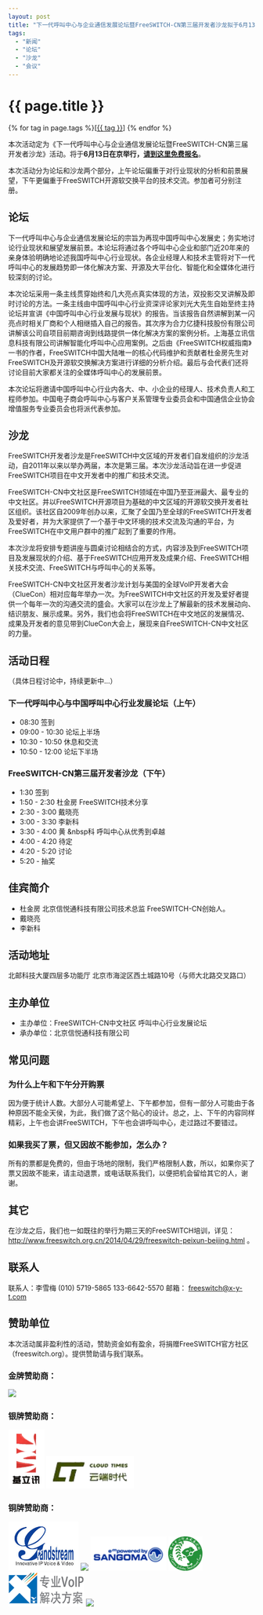 ```yaml
---
layout: post
title: "下一代呼叫中心与企业通信发展论坛暨FreeSWITCH-CN第三届开发者沙龙拟于6月13日在京举行"
tags:
  - "新闻"
  - "论坛"
  - "沙龙"
  - "会议"
---
```


# {{ page.title }}

<div class="tags">
{% for tag in page.tags %}[<a class="tag" href="/tags.html#{{ tag }}">{{ tag }}</a>] {% endfor %}
</div>

本次活动定为《下一代呼叫中心与企业通信发展论坛暨FreeSWITCH-CN第三届开发者沙龙》活动。将于**6月13日在京举行，<a href="http://fssalonbj.vasee.com">请到这里免费报名</a>**。

本次活动分为论坛和沙龙两个部分，上午论坛偏重于对行业现状的分析和前景展望，下午更偏重于FreeSWITCH开源软交换平台的技术交流。参加者可分别注册。

## 论坛

下一代呼叫中心与企业通信发展论坛的宗旨为再现中国呼叫中心发展史；务实地讨论行业现状和展望发展前景。本论坛将通过各个呼叫中心企业和部门近20年来的亲身体验明确地论述我国呼叫中心行业现状。各企业经理人和技术主管将对下一代呼叫中心的发展趋势即一体化解决方案、开源及大平台化、智能化和全媒体化进行较深刻的讨论。

本次论坛采用一条主线贯穿始终和几大亮点真实体现的方法，双投影交叉讲解及即时讨论的方法。一条主线由中国呼叫中心行业资深评论家刘光大先生自始至终主持论坛并宣讲《中国呼叫中心行业发展与现状》的报告。当该报告自然讲解到某一闪亮点时相关厂商和个人相继插入自己的报告。其次序为合力亿捷科技股份有限公司讲解该公司自项目前期咨询到线路提供一体化解决方案的案例分析。上海基立讯信息科技有限公司讲解智能化呼叫中心应用案例。之后由《FreeSWITCH权威指南》一书的作者，FreeSWITCH中国大陆唯一的核心代码维护和贡献者杜金房先生对FreeSWITCH及开源软交换解决方案进行详细的分析介绍。最后与会代表们还将讨论目前大家都关注的全媒体呼叫中心的发展前景。

本次论坛将邀请中国呼叫中心行业内各大、中、小企业的经理人、技术负责人和工程师参加。中国电子商会呼叫中心与客户关系管理专业委员会和中国通信企业协会增值服务专业委员会也将派代表参加。

## 沙龙

FreeSWITCH开发者沙龙是FreeSWITCH中文区域的开发者们自发组织的沙龙活动，自2011年以来以举办两届，本次是第三届。本次沙龙活动旨在进一步促进FreeSWITCH项目在中文开发者中的推广和技术交流。

FreeSWITCH-CN中文社区是FreeSWITCH领域在中国乃至亚洲最大、最专业的中文社区。并以FreeSWITCH开源项目为基础的中文区域的开源软交换开发者社区组织。该社区自2009年创办以来，汇聚了全国乃至全球的FreeSWITCH开发者及爱好者，并为大家提供了一个基于中文环境的技术交流及沟通的平台，为FreeSWITCH在中文用户群中的推广起到了重要的作用。

本次沙龙将安排专题讲座与圆桌讨论相结合的方式，内容涉及到FreeSWITCH项目及发展现状的介绍、基于FreeSWITCH应用开发及成果介绍、FreeSWITCH相关技术交流、FreeSWITCH与呼叫中心的关系等。

FreeSWITCH-CN中文社区开发者沙龙计划与美国的全球VoIP开发者大会（ClueCon）相对应每年举办一次。为FreeSWITCH中文社区的开发及爱好者提供一个每年一次的沟通交流的盛会。大家可以在沙龙上了解最新的技术发展动向、结识朋友、展示成果。另外，我们也会将FreeSWITCH在中文地区的发展情况、成果及开发者的意见带到ClueCon大会上，展现来自FreeSWITCH-CN中文社区的力量。


## 活动日程

（具体日程讨论中，持续更新中...）

### 下一代呼叫中心与中国呼叫中心行业发展论坛（上午）

* 08:30 签到
* 09:00 - 10:30 论坛上半场
* 10:30 - 10:50 休息和交流
* 10:50 - 12:00 论坛下半场

### FreeSWITCH-CN第三届开发者沙龙（下午）

* 1:30 签到
* 1:50 - 2:30 杜金房 FreeSWITCH技术分享
* 2:30 - 3:00 戴晓亮
* 3:00 - 3:30 李新科
* 3:30 - 4:00 黄&nbsp;&nbsp科 呼叫中心从优秀到卓越
* 4:00 - 4:20 待定
* 4:20 - 5:20 讨论
* 5:20 -      抽奖

## 佳宾简介

* 杜金房 北京信悦通科技有限公司技术总监 FreeSWITCH-CN创始人。
* 戴晓亮
* 李新科

## 活动地址

北邮科技大厦四层多功能厅 北京市海淀区西土城路10号（与师大北路交叉路口）

## 主办单位

* 主办单位：FreeSWITCH-CN中文社区 呼叫中心行业发展论坛
* 承办单位：北京信悦通科技有限公司

## 常见问题

### 为什么上午和下午分开购票

因为便于统计人数。大部分人可能希望上、下午都参加，但有一部分人可能由于各种原因不能全天侯，为此，我们做了这个贴心的设计。总之，上、下午的内容同样精彩，上午也会讲FreeSWITCH，下午也会讲呼叫中心，走过路过不要错过。

### 如果我买了票，但又因故不能参加，怎么办？

所有的票都是免费的，但由于场地的限制，我们严格限制人数，所以，如果你买了票又因故不能来，请主动退票，或电话联系我们，以便把机会留给其它的人，谢谢。

## 其它

在沙龙之后，我们也一如既往的举行为期三天的FreeSWITCH培训，详见：<http://www.freeswitch.org.cn/2014/04/29/freeswitch-peixun-beijing.html> 。

## 联系人

联系人：李雪梅 (010) 5719-5865 133-6642-5570 邮箱： freeswitch@x-y-t.com

## 赞助单位

本次活动属非盈利性的活动，赞助资金如有盈余，将捐赠FreeSWITCH官方社区（freeswitch.org）。提供赞助请与我们联系。

### 金牌赞助商：

<a href="http://www.hollycrm.com" target="_blank"><img src="http://www.hollycrm.com/templets/default/hlimgs/top_logo.gif" height="40"></img></a>

### 银牌赞助商：
<a href="http://www.jiliason.com" target="_blank"><img src="/images/jlx.png" height="121"></img></a>
<a href="http://www.cloud-times.com" target="_blank"><img src="/images/cloudtimes.png" height="67"></img></a>

### 铜牌赞助商：

<a href="http://www.grandstream.cn" target="_blank"><img src="/images/grandstream.jpg" height="100"></img></a>
<a href="http://www.newrocktech.com" target="_blank"><img src="http://www.newrocktech.com/images/logo.gif" height="70"></img></a>
<a href="http://www.hiastar.com" target="_blank"><img src="/images/sangoma.png" height="70"></img></a>
<a target="_blank"><img src="/images/callcenter.png" height="70"></img></a>
<a href="http://x-y-t.com"  target="_blank"><img src="/images/xyt-logo.png" height="70"></img></a>
<a href="http://www.wiseaction.com.cn" target="_blank"><img src="http://www.wiseaction.com.cn/Images/Logo.jpg" height="70"></img></a>

